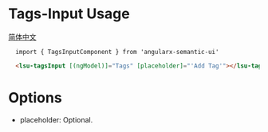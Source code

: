 # Tags-Input Usage
<a href="https://github.com/lon-yang/angularx-semantic-ui/blob/master/src/tags-input/README_CN.md">简体中文</a>

```typesctript
  import { TagsInputComponent } from 'angularx-semantic-ui'
```
```html
  <lsu-tagsInput [(ngModel)]="Tags" [placeholder]="'Add Tag'"></lsu-tagsInput>
```

# Options
- placeholder: Optional.
